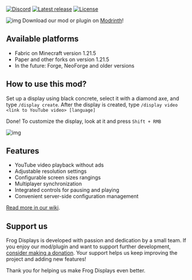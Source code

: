 [![Discord](https://img.shields.io/discord/1389303074807353444?label=Discord&logo=discord&style=flat)](https://discord.gg/ydttK689Wg)
[![Latest release](https://img.shields.io/github/release/FrogdreamStudios/displays.svg)](https://github.com/FrogdreamStudios/displays/releases/latest)
[![License](https://img.shields.io/github/license/FrogdreamStudios/displays)](https://github.com/FrogdreamStudios/displays/blob/master/LICENSE)

![img](https://i.imgur.com/9duMqc6.png)
Download our mod or plugin on [Modrinth](https://modrinth.com/mod/frogdisplays)!

## Available platforms
- Fabric on Minecraft version 1.21.5
- Paper and other forks on version 1.21.5
- In the future: Forge, NeoForge and older versions

## How to use this mod?
Set up a display using black concrete, select it with a diamond axe, and type `/display create`. After the display is created, type `/display video <link to YouTube video> [language]`

Done! To customize the display, look at it and press `Shift + RMB`

![img](https://i.imgur.com/q2CuHSs.png)

## Features
- YouTube video playback without ads
- Adjustable resolution settings
- Configurable screen sizes rangings
- Multiplayer synchronization
- Integrated controls for pausing and playing
- Convenient server-side configuration management

[Read more in our wiki](https://github.com/FrogdreamStudios/displays/wiki).

## Support us
Frog Displays is developed with passion and dedication by a small team. If you enjoy our mod/plugin and want to support further development, [consider making a donation](https://www.patreon.com/c/frogdreamstudios/membership). Your support helps us keep improving the project and adding new features!

Thank you for helping us make Frog Displays even better.
